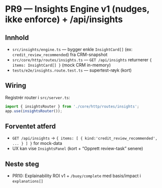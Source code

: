 # PR9 — Insights Engine v1 (nudges, ikke enforce) + /api/insights

## Innhold
- `src/insights/engine.ts` — bygger enkle `InsightCard[]` (ex: `credit_review_recommended`) fra CRM-snapshot
- `src/core/http/routes/insights.ts` — `GET /api/insights` returnerer `{ items: InsightCard[] }` (mock CRM in-memory)
- `tests/e2e/insights.route.test.ts` — supertest-røyk (kort)

## Wiring
Registrér router i `src/server.ts`:
```ts
import { insightsRouter } from './core/http/routes/insights';
app.use(insightsRouter());
```

## Forventet atferd
- `GET /api/insights` → `{ items: [ { kind:'credit_review_recommended', ... } ] }` for mock-data
- UX kan vise `InsightsPanel` (kort + “Opprett review-task” senere)

## Neste steg
- PR10: Explainability ROI v1 + `/buoy/complete` med basis/impact i `explanations[]`

